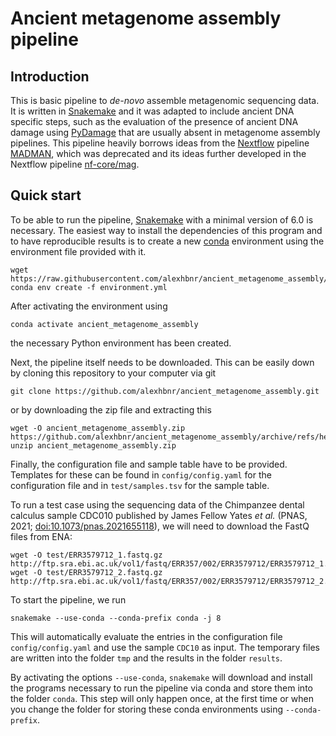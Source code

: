 # Ancient metagenome assembly pipeline

## Introduction

This is basic pipeline to *de-novo* assemble metagenomic sequencing data. It is written in
[Snakemake](https://snakemake.readthedocs.io/) and it was adapted to include ancient DNA specific
steps, such as the evaluation of the presence of ancient DNA damage using
[PyDamage](https://github.com/maxibor/pydamage) that are usually absent in metagenome assembly
pipelines. This pipeline heavily borrows ideas from the [Nextflow](https://www.nextflow.io/)
pipeline [MADMAN](https://github.com/maxibor/madman), which was deprecated and its ideas further
developed in the Nextflow pipeline [nf-core/mag](https://github.com/nf-core/mag).

## Quick start

To be able to run the pipeline, [Snakemake](https://snakemake.readthedocs.io/) with a minimal
version of 6.0 is necessary. The easiest way to install the dependencies of this program and to have
reproducible results is to create a new [conda](https://docs.conda.io/en/latest/) environment using
the environment file provided with it.

```
wget https://raw.githubusercontent.com/alexhbnr/ancient_metagenome_assembly/main/environment.yml
conda env create -f environment.yml
```

After activating the environment using

```
conda activate ancient_metagenome_assembly
```

the necessary Python environment has been created.

Next, the pipeline itself needs to be downloaded. This can be easily down by cloning this repository
to your computer via git

```
git clone https://github.com/alexhbnr/ancient_metagenome_assembly.git
```

or by downloading the zip file and extracting this

```
wget -O ancient_metagenome_assembly.zip https://github.com/alexhbnr/ancient_metagenome_assembly/archive/refs/heads/main.zip
unzip ancient_metagenome_assembly.zip
```

Finally, the configuration file and sample table have to be provided. Templates for these can be
found in `config/config.yaml` for the configuration file and in `test/samples.tsv` for the sample
table.

To run a test case using the sequencing data of the Chimpanzee dental calculus sample CDC010
published by James Fellow Yates *et al.* (PNAS, 2021;
[doi:10.1073/pnas.2021655118](https://doi.org/10.1073/pnas.2021655118)), we will need to download
the FastQ files from ENA:

```
wget -O test/ERR3579712_1.fastq.gz http://ftp.sra.ebi.ac.uk/vol1/fastq/ERR357/002/ERR3579712/ERR3579712_1.fastq.gz
wget -O test/ERR3579712_2.fastq.gz http://ftp.sra.ebi.ac.uk/vol1/fastq/ERR357/002/ERR3579712/ERR3579712_2.fastq.gz
```

To start the pipeline, we run

```
snakemake --use-conda --conda-prefix conda -j 8
```

This will automatically evaluate the entries in the configuration file `config/config.yaml` and use
the sample `CDC10` as input. The temporary files are written into the folder `tmp` and the results
in the folder `results`.

By activating the options `--use-conda`, `snakemake` will download and install the programs
necessary to run the pipeline via conda and store them into the folder `conda`. This step will only
happen once, at the first time or when you change the folder for storing these conda environments
using `--conda-prefix`.
